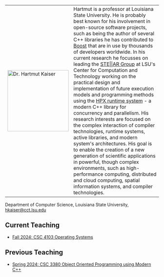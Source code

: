 
<table>
    <tr><td width="200">
<img src="https://hkaiserteaching.github.io/images/hkaiser.jpg" alt="Dr. Hartmut Kaiser" width=200>
    </td>
    <td>
Hartmut is a professor at Louisiana State University. He is probably best known for his involvement in open-source software projects, such as being the author of several C++ libraries he has contributed to <a href="https://boost.org">Boost</a> that are in use by thousands of developers worldwide. In his current research he focusses on leading the <a href="https://stellar-group.org">STE||AR Group</a> at LSU's Center for Computation and Technology working on the practical design and implementation of future execution models and programming methods using the <a href="https://github.com/STEllAR-GROUP/hpx">HPX runtime system</a> - a modern C++ library for concurrency and parallelism. His research interests are focused on the complex interaction of compiler technologies, runtime systems, active libraries, and modern system's architectures. His goal is to enable the creation of a new generation of scientific applications in powerful, though complex environments, such as high-performance computing, distributed and cloud computing, spatial information systems, and compiler technologies.    </td></tr>
</table>

Department of Computer Science, Louisiana State University, [hkaiser@cct.lsu.edu][email]

## Current Teaching

- [Fall 2024: CSC 4103 Operating Systems][csc4103_fall2024]

## Previous Teaching

- [Spring 2024: CSC 3380 Object Oriented Programming using Modern C++][csc3380_spring2024]
<!-- - [Fall 2023: CSC 3380 Object Oriented Programming using Modern C++][csc3380_fall2023] -->

<!-- [csc3380_fall2023]: https://hkaiserteaching.github.io/fall2023/csc3380/README.html -->
[csc3380_spring2024]: https://hkaiserteaching.github.io/spring2024/csc3380/README.html
[csc4103_fall2024]: https://hkaiserteaching.github.io/fall2024/csc4103/README.html
[email]: mailto:hkaiser@cct.lsu.edu
